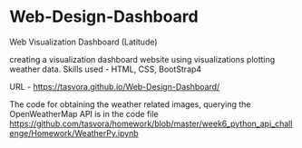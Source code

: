 # Web-Design-Dashboard

Web Visualization Dashboard (Latitude)

creating a visualization dashboard website using visualizations plotting weather data.
Skills used - HTML, CSS, BootStrap4


URL - https://tasvora.github.io/Web-Design-Dashboard/

The code for obtaining the weather related images, querying the OpenWeatherMap API is in the code file
https://github.com/tasvora/homework/blob/master/week6_python_api_challenge/Homework/WeatherPy.ipynb
